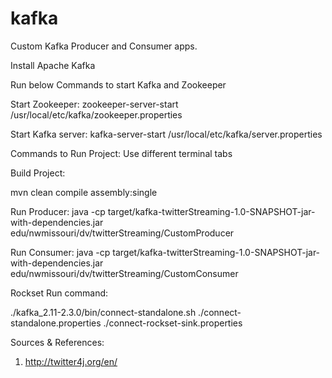 # kafka

Custom Kafka Producer and Consumer apps.

Install Apache Kafka

Run below Commands to start Kafka and Zookeeper

Start Zookeeper:
zookeeper-server-start /usr/local/etc/kafka/zookeeper.properties

Start Kafka server:
kafka-server-start /usr/local/etc/kafka/server.properties


Commands to Run Project: Use different terminal tabs

Build Project:
 
mvn clean compile assembly:single

Run Producer:
java -cp target/kafka-twitterStreaming-1.0-SNAPSHOT-jar-with-dependencies.jar edu/nwmissouri/dv/twitterStreaming/CustomProducer

Run Consumer:
java -cp target/kafka-twitterStreaming-1.0-SNAPSHOT-jar-with-dependencies.jar edu/nwmissouri/dv/twitterStreaming/CustomConsumer


Rockset Run command:

./kafka_2.11-2.3.0/bin/connect-standalone.sh ./connect-standalone.properties ./connect-rockset-sink.properties

Sources & References: 

1. http://twitter4j.org/en/

